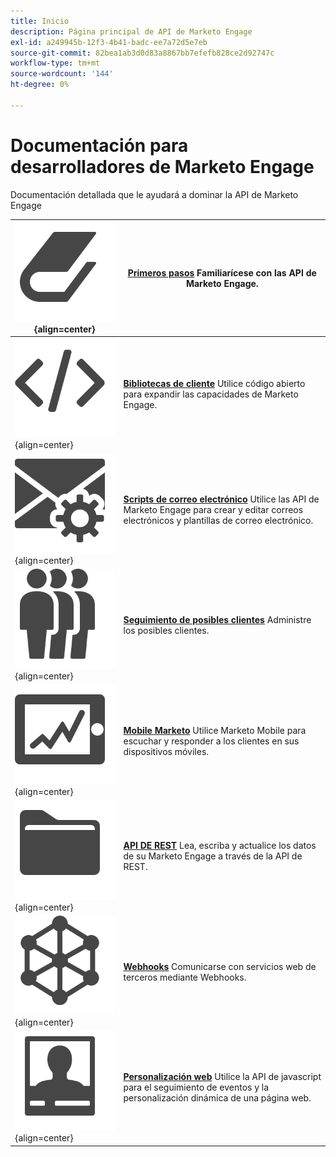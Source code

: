 ```yaml
---
title: Inicio
description: Página principal de API de Marketo Engage
exl-id: a249945b-12f3-4b41-badc-ee7a72d5e7eb
source-git-commit: 82bea1ab3d0d83a8867bb7efefb828ce2d92747c
workflow-type: tm+mt
source-wordcount: '144'
ht-degree: 0%

---
```


# Documentación para desarrolladores de Marketo Engage

Documentación detallada que le ayudará a dominar la API de Marketo Engage

| ![Primeros pasos](assets/Smock_Book_18_N.svg){align=center} | [**Primeros pasos**](getting-started.md)  Familiarícese con las API de Marketo Engage. |
|---|---|
| ![Bibliotecas de cliente](assets/Smock_Code_18_N.svg){align=center} | [**Bibliotecas de cliente**](https://github.com/Marketo/Community-Supported-Client-Libraries) Utilice código abierto para expandir las capacidades de Marketo Engage. |
| ![Scripts de correo electrónico](assets/Smock_EmailGear_18_N.svg){align=center} | [**Scripts de correo electrónico**](rest-api/emails.md) Utilice las API de Marketo Engage para crear y editar correos electrónicos y plantillas de correo electrónico. |
| ![Seguimiento de posibles clientes](assets/Smock_PeopleGroup_18_N.svg){align=center} | [**Seguimiento de posibles clientes**](javascript-api/lead-tracking.md) Administre los posibles clientes. |
| ![Mobile Marketo](assets/Smock_MobileServices_18_N.svg){align=center} | [**Mobile Marketo**](mobile/mobile.md) Utilice Marketo Mobile para escuchar y responder a los clientes en sus dispositivos móviles. |
| ![API de REST](assets/Smock_AppleFiles_18_N.svg){align=center} | [**API DE REST**](https://developer.adobe.com/marketo-apis/) Lea, escriba y actualice los datos de su Marketo Engage a través de la API de REST. |
| ![Webhooks](assets/Smock_SocialNetwork_18_N.svg){align=center} | [**Webhooks**](webhooks/webhooks.md) Comunicarse con servicios web de terceros mediante Webhooks. |
| ![Personalización web](assets/Smock_PersonalizationField_18_N.svg){align=center} | [**Personalización web**](javascript-api/web-personalization.md) Utilice la API de javascript para el seguimiento de eventos y la personalización dinámica de una página web. |
